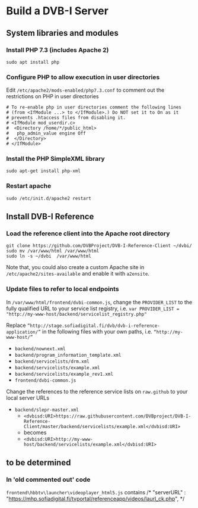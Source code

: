 # Build a DVB-I Server

## System libraries and modules
### Install PHP 7.3 (includes Apache 2)
``sudo apt install php``

### Configure PHP to allow execution in user directories
Edit ``/etc/apache2/mods-enabled/php7.3.conf`` to comment out the restrictions on PHP in user directories

    # To re-enable php in user directories comment the following lines
    # (from <IfModule ...> to </IfModule>.) Do NOT set it to On as it
    # prevents .htaccess files from disabling it.
    # <IfModule mod_userdir.c>
    #  <Directory /home/*/public_html>
    #   php_admin_value engine Off
    #  </Directory>
    # </IfModule>


### Install the PHP SimpleXML library
`sudo apt-get install php-xml`

### Restart apache
`sudo /etc/init.d/apache2 restart`

## Install DVB-I Reference
### Load the reference client into the Apache root directory

    git clone https://github.com/DVBProject/DVB-I-Reference-Client ~/dvbi/
    sudo mv /var/www/html /var/www/html
    sudo ln -s ~/dvbi  /var/www/html

Note that, you could also create a custom Apache site in `/etc/apache2/sites-available` and enable it with `a2ensite`.

### Update files to refer to local endpoints

In `/var/www/html/frontend/dvbi-common.js`, change the `PROVIDER_LIST` to the fully qualified URL to your service list registry, i.e.
`var PROVIDER_LIST = "http://my-www-host/backend/servicelist_registry.php"`

Replace `“http://stage.sofiadigital.fi/dvb/dvb-i-reference-application/”` in the following files with your own paths, i.e.  `“http://my-www-host/” `

- `backend/nownext.xml`
- `backend/program_information_template.xml`
- `backend/servicelists/drm.xml`
- `backend/servicelists/example.xml`
- `backend/servicelists/example_rev1.xml`
- `frontend/dvbi-common.js`

Change the references to the reference service lists on `raw.github` to your local server URLs

- `backend/slepr-master.xml`
  - `<dvbisd:URI>https://raw.githubusercontent.com/DVBproject/DVB-I-Reference-Client/master/backend/servicelists/example.xml</dvbisd:URI>`
  - becomes
  - `<dvbisd:URI>http://my-www-host/backend/servicelists/example.xml</dvbisd:URI>`


## to be determined

### In 'old commented out' code

`frontend\hbbtv\launcher\videoplayer_html5.js` contains /* "serverURL" : "https://mhp.sofiadigital.fi/tvportal/referenceapp/videos/laurl_ck.php", */





